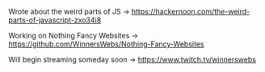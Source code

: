 Wrote about the weird parts of JS → https://hackernoon.com/the-weird-parts-of-javascript-zxo34i8

Working on Nothing Fancy Websites → https://github.com/WinnersWebs/Nothing-Fancy-Websites

Will begin streaming someday soon → https://www.twitch.tv/winnerswebs
